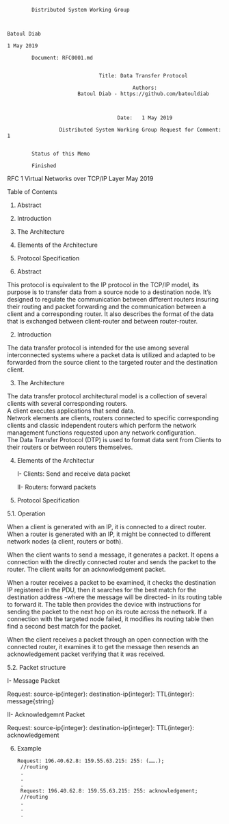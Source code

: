 

            Distributed System Working Group                                    
 
                                                       
                                                                           Batoul Diab 
                                                                           1 May 2019 
                                                        
            Document: RFC0001.md                  
    
    
                                  Title: Data Transfer Protocol 
                                      
                                             Authors:  
                           Batoul Diab - https://github.com/batouldiab 


                                      
                                        Date:   1 May 2019 
                                                  
                     Distributed System Working Group Request for Comment:   1 
    
    
            Status of this Memo 
             
            Finished 
    
    
    
    
    
    
    
    
    
    
    
    
    
    
    
    
    

 
 

   RFC 1     Virtual Networks over TCP/IP Layer      May 2019 
    
    
   Table of Contents 
    
   1. Abstract  
   2. Introduction    
   3. The Architecture   
   4. Elements of the Architecture   
   5. Protocol Specification   
   
    
   1. Abstract 
    
   This protocol is equivalent to the IP protocol in the TCP/IP model, 
   its purpose is to transfer data from a source node to a destination 
   node. It’s designed to regulate the communication between different 
   routers insuring their routing and packet forwarding and the 
   communication between a client and a corresponding router. 
   It also describes the format of the data that is exchanged between 
   client-router and between router-router. 
    
    
   2. Introduction 
    
   The data transfer protocol is intended for the use among several 
   interconnected systems where a packet data is utilized and adapted 
   to be forwarded from the source client to the targeted router and 
   the destination client. 
    
    
   3. The Architecture 
    
   The data transfer protocol architectural model is a collection of 
   several clients with several corresponding routers.  
   A client executes applications that send data.  
   Network elements are clients, routers connected to specific 
   corresponding clients and classic independent routers which perform 
   the network management functions requested upon any network 
   configuration.   
   The Data Transfer Protocol (DTP) is used to format data sent from 
   Clients to their routers or between routers themselves. 
    
    
   4. Elements of the Architectur

      I- Clients: Send and receive data packet
      
      II- Routers: forward packets 

    
    
   6. Protocol Specification 
    
   5.1. Operation 
    
     
   When a client is generated with an IP, it is connected to a direct 
   router. When a router is generated with an IP, it might be connected 
   to different network nodes (a client, routers or both). 
    
   When the client wants to send a message, it generates a packet. It 
   opens a connection with the directly connected router and sends the 
   packet to the router. The client waits for an acknowledgement 
   packet. 
    
   When a router receives a packet to be examined, it checks the 
   destination IP registered in the PDU, then it searches for the best 
   match for the destination address -where the message will be 
   directed- in its routing table to forward it. The table then 
   provides the device with instructions for sending the packet to the 
   next hop on its route across the network. If a connection with the 
   targeted node failed, it modifies its routing table then find a 
   second best match for the packet. 
    
   When the client receives a packet through an open connection with 
   the connected router, it examines it to get the message then resends 
   an acknowledgement packet verifying that it was received.  
    
    
   5.2. Packet structure 
    
   I- Message Packet 
   
   Request: source-ip{integer}: destination-ip{integer}: TTL{integer}: 
   message{string} 
   
   II- Acknowledgemnt Packet 
   
   Request: source-ip{integer}: destination-ip{integer}: TTL{integer}: 
   acknowledgement 
    
    
    
   6. Example
      
          Request: 196.40.62.8: 159.55.63.215: 255: (…….);
           //routing
           . 
           .
           .
           Request: 196.40.62.8: 159.55.63.215: 255: acknowledgement;
           //routing
           .
           .
           . 
    

